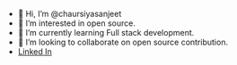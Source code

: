 - 👋 Hi, I’m @chaursiyasanjeet
- 👀 I’m interested in open source.
- 🌱 I’m currently learning Full stack development.
- 💞️ I’m looking to collaborate on open source contribution.
- <a href=https://www.linkedin.com/in/sanjeet-kumar-chaurasiya-9401a820a>Linked In</a>

<!---
chaursiyasanjeet/chaursiyasanjeet is a ✨ special ✨ repository because its `README.md` (this file) appears on your GitHub profile.
You can click the Preview link to take a look at your changes.
--->
